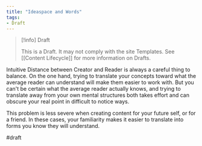 ```yaml
---
title: "Ideaspace and Words"
tags:
- Draft
---
```

> [!info] Draft 
> 
> This is a Draft. It may not comply with the site Templates. See [[Content Lifecycle]] for more information on Drafts.

Intuitive Distance between Creator and Reader is always a careful thing to balance.  On the one hand, trying to translate your concepts toward what the average reader can understand will make them easier to work with.  But you can't be certain what the average reader actually knows, and trying to translate away from your own mental structures both takes effort and can obscure your real point in difficult to notice ways.

This problem is less severe when creating content for your future self, or for a friend.  In these cases, your familiarity makes it easier to translate into forms you know they will understand.

#draft